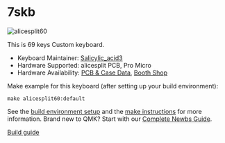 # 7skb

![alicesplit60](https://cdn-ak.f.st-hatena.com/images/fotolife/S/Salicylic_acid3/20191124/20191124025208.png)

This is 69 keys Custom keyboard.

* Keyboard Maintainer: [Salicylic_acid3](https://github.com/2moons-jp)
* Hardware Supported: alicesplit PCB, Pro Micro
* Hardware Availability: [PCB & Case Data](https://github.com/2moons-jp/PCB_Data), [Booth Shop](https://2moons.booth.pm/)

Make example for this keyboard (after setting up your build environment):

    make alicesplit60:default

See the [build environment setup](https://docs.qmk.fm/#/getting_started_build_tools) and the [make instructions](https://docs.qmk.fm/#/getting_started_make_guide) for more information. Brand new to QMK? Start with our [Complete Newbs Guide](https://docs.qmk.fm/#/newbs).

[Build guide](https://basekeys.com/alicesplit60/build-guide)
